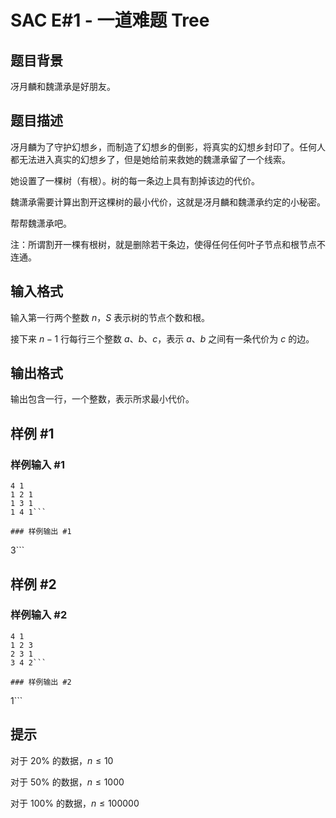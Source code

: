 # SAC E#1 - 一道难题 Tree

## 题目背景

冴月麟和魏潇承是好朋友。


## 题目描述

冴月麟为了守护幻想乡，而制造了幻想乡的倒影，将真实的幻想乡封印了。任何人都无法进入真实的幻想乡了，但是她给前来救她的魏潇承留了一个线索。

她设置了一棵树（有根）。树的每一条边上具有割掉该边的代价。

魏潇承需要计算出割开这棵树的最小代价，这就是冴月麟和魏潇承约定的小秘密。

帮帮魏潇承吧。


注：所谓割开一棵有根树，就是删除若干条边，使得任何任何叶子节点和根节点不连通。


## 输入格式

输入第一行两个整数 $n$，$S$ 表示树的节点个数和根。

接下来 $n-1$ 行每行三个整数 $a$、$b$、$c$，表示 $a$、$b$ 之间有一条代价为 $c$ 的边。


## 输出格式

输出包含一行，一个整数，表示所求最小代价。


## 样例 #1

### 样例输入 #1
```
4 1
1 2 1 
1 3 1
1 4 1```

### 样例输出 #1

```
3```

## 样例 #2

### 样例输入 #2
```
4 1
1 2 3
2 3 1
3 4 2```

### 样例输出 #2

```
1```

## 提示

对于 $20\%$ 的数据，$n\le 10$

对于 $50\%$ 的数据，$n \le 1000$

对于 $100\%$ 的数据，$n \le 100000$

